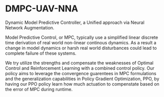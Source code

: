 # DMPC-UAV-NNA
Dynamic Model Predictive Controller, a Unified approach via Neural Network Augmentation.

Model Predictive Control, or MPC, typically use a simplified linear discrete time derivation of real world non-linear continous dynamics. As a result a change in model dynamics or harsh real world disturbances could lead to complete failure of these systems. 

We try utilize the strengths and compensate the weaknesses of Optimal Control and Reinforcement Learning with a combined control policy. Our policy aims to leverage the convergence guarentees in MPC formulations and the generalization capabilities in Policy Gradient Optimization, PPO, by having our PPO policy learn how much actuation to compenstate based on the error of MPC during runtime.  
